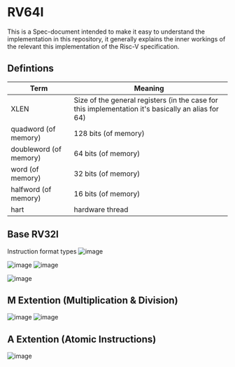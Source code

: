 # RV64I
This is a Spec-document intended to make it easy to understand the implementation in this repository, it generally explains the inner workings of the relevant this implementation of the Risc-V specification.

## Defintions

| Term | Meaning |
| ---- | ------- |
| XLEN | Size of the general registers (in the case for this implementation it's basically an alias for 64) |
| quadword (of memory) | 128 bits (of memory) |
| doubleword (of memory) | 64 bits (of memory) |
| word (of memory) | 32 bits (of memory) |
| halfword (of memory) | 16 bits (of memory) |
| hart | hardware thread |

## Base RV32I
Instruction format types
![image](https://github.com/user-attachments/assets/84959e68-486c-4e30-b662-011dba15cf40)

![image](https://github.com/user-attachments/assets/dd3f1743-16d4-4995-85a2-0c31aa02e0b7)
![image](https://github.com/user-attachments/assets/646b9a7b-2404-428b-b49c-8aabda9d681b)

![image](https://github.com/user-attachments/assets/8aa173d4-d4f0-4d32-b5ed-3aa4096f882e)


## M Extention (Multiplication & Division)
![image](https://github.com/user-attachments/assets/4febe4bf-791b-43ee-bfb1-1cf0efbc8810)
![image](https://github.com/user-attachments/assets/3d8e2204-9005-4d6e-9a30-316b967bf131)


## A Extention (Atomic Instructions)
![image](https://github.com/user-attachments/assets/9310543e-baff-4aae-9b64-82c475e09716)
